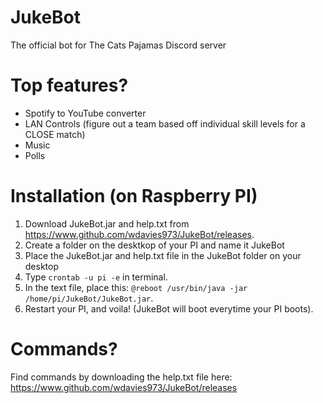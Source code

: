 # JukeBot
The official bot for The Cats Pajamas Discord server

# Top features?
* Spotify to YouTube converter  
* LAN Controls (figure out a team based off individual skill levels for a CLOSE match)  
* Music  
* Polls

# Installation (on Raspberry PI)
1. Download JukeBot.jar and help.txt from https://www.github.com/wdavies973/JukeBot/releases.
2. Create a folder on the desktkop of your PI and name it JukeBot
3. Place the JukeBot.jar and help.txt file in the JukeBot folder on your desktop
4. Type ```crontab -u pi -e``` in terminal.
5. In the text file, place this: ```@reboot /usr/bin/java -jar /home/pi/JukeBot/JukeBot.jar```.
6. Restart your PI, and voila! (JukeBot will boot everytime your PI boots).

# Commands?
Find commands by downloading the help.txt file here:
https://www.github.com/wdavies973/JukeBot/releases
